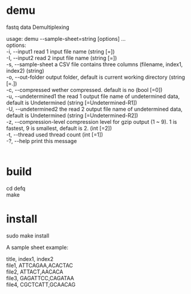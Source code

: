 # demu
fastq data Demultiplexing

usage: demu --sample-sheet=string [options] ... <br> 
options:<br> 
  -i, --input1               read 1 input file name (string [=])<br> 
  -I, --input2               read 2 input file name (string [=])<br> 
  -s, --sample-sheet         a CSV file contains three columns (filename, index1, index2) (string)<br> 
  -o, --out-folder           output folder, default is current working directory (string [=.])<br> 
  -c, --compressed           wether compressed. default is no (bool [=0])<br> 
  -u, --undetermined1        the read 1 output file name of undetermined data, default is Undetermined (string [=Undetermined-R1])<br> 
  -U, --undetermined2        the read 2 output file name of undetermined data, default is Undetermined (string [=Undetermined-R2])<br> 
  -z, --compression-level    compression level for gzip output (1 ~ 9). 1 is fastest, 9 is smallest, default is 2. (int [=2])<br> 
  -t, --thread               used thread count (int [=1])<br> 
  -?, --help                 print this message<br> 
  <br> 
  
# build
cd defq<br> 
make<br> 

# install
sudo make install<br> 


A sample sheet example:<br> 

title, index1, index2<br> 
file1, ATTCAGAA,ACACTAC<br> 
file2, ATTACT,AACACA<br> 
file3, GAGATTCC,CAGATAA<br> 
file4, CGCTCATT,GCAACAG<br> 
